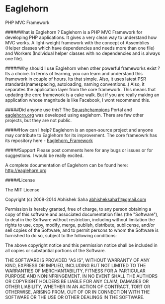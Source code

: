 Eaglehorn
=========

PHP MVC Framework

#####What is Eaglehorn ?
Eaglehorn is a PHP MVC Framework for developing PHP applications. It gives a very clean way to understand how MVC works. A light-weight framework with the concept of Assemblies (Helper classes which have dependencies and needs more than one file) and Workers (Individual helper classes with no dependencies and is always one file).

#####Why should I use Eaglehorn when other powerful frameworks exist ?
Its a choice. In terms of learnng, you can learn and understand this framework in couple of hours. Its that simple. Also, it uses latest PSR standards(namespacing, autoloading, naming conventions..) Also, it separates the application layer from the core framework. This means that updating the core framework is a cake walk. But if you are really making an application whose magnitude is like Facebook, I wont recommend this.

#####Did anyone use this?
The  [Squashchampions](https://www.squashchampions.com) Portal and [eaglehorn.org](https://www.eaglehorn.org) was developed using eaglehorn. There are few other projects, but they are not public.

#####How can I help?
Eaglehorn is an open-source project and anyone may contribute to Eaglehorn for its improvement. The core frameowrk has its repository here - [Eaglehorn_Framework](https://github.com/ajaxtown/eaglehorn_framework)

#####Support
Please post comments here for any bugs or issues or for suggestions. I would be really excited.

A complete documentation of Eaglehorn can be found here:
http://eaglehorn.org

#####License

The MIT License

Copyright (c) 2008-2014 Abhishek Saha abhisheksaha11@gmail.com

Permission is hereby granted, free of charge, to any person obtaining a copy of this software and associated documentation files (the "Software"), to deal in the Software without restriction, including without limitation the rights to use, copy, modify, merge, publish, distribute, sublicense, and/or sell copies of the Software, and to permit persons to whom the Software is furnished to do so, subject to the following conditions:

The above copyright notice and this permission notice shall be included in all copies or substantial portions of the Software.

THE SOFTWARE IS PROVIDED "AS IS", WITHOUT WARRANTY OF ANY KIND, EXPRESS OR IMPLIED, INCLUDING BUT NOT LIMITED TO THE WARRANTIES OF MERCHANTABILITY, FITNESS FOR A PARTICULAR PURPOSE AND NONINFRINGEMENT. IN NO EVENT SHALL THE AUTHORS OR COPYRIGHT HOLDERS BE LIABLE FOR ANY CLAIM, DAMAGES OR OTHER LIABILITY, WHETHER IN AN ACTION OF CONTRACT, TORT OR OTHERWISE, ARISING FROM, OUT OF OR IN CONNECTION WITH THE SOFTWARE OR THE USE OR OTHER DEALINGS IN THE SOFTWARE.
